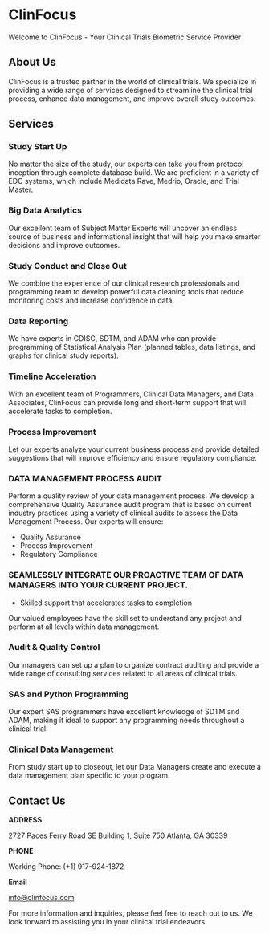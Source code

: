 # ClinFocus

Welcome to ClinFocus - Your Clinical Trials Biometric Service Provider

## About Us

ClinFocus is a trusted partner in the world of clinical trials. We specialize in providing a wide range of services designed to streamline the clinical trial process, enhance data management, and improve overall study outcomes.

## Services

### Study Start Up

No matter the size of the study, our experts can take you from protocol inception through complete database build. We are proficient in a variety of EDC systems, which include Medidata Rave, Medrio, Oracle, and Trial Master.

### Big Data Analytics

Our excellent team of Subject Matter Experts will uncover an endless source of business and informational insight that will help you make smarter decisions and improve outcomes. 

### Study Conduct and Close Out

We combine the experience of our clinical research professionals and programming team to develop powerful data cleaning tools that reduce monitoring costs and increase confidence in data.

### Data Reporting

We have experts in CDISC, SDTM, and ADAM who can provide programming of Statistical Analysis Plan (planned tables, data listings, and graphs for clinical study reports).

### Timeline Acceleration

With an excellent team of Programmers, Clinical Data Managers, and Data Associates, ClinFocus can provide long and short-term support that will accelerate tasks to completion.

### Process Improvement

Let our experts analyze your current business process and provide detailed suggestions that will improve efficiency and ensure regulatory compliance.

### DATA MANAGEMENT PROCESS AUDIT

Perform a quality review of your data management process. We develop a comprehensive Quality Assurance audit program that is based on current industry practices using a variety of clinical audits to assess the Data Management Process. Our experts will ensure:

- Quality Assurance
- Process Improvement
- Regulatory Compliance

### SEAMLESSLY INTEGRATE OUR PROACTIVE TEAM OF DATA MANAGERS INTO YOUR CURRENT PROJECT.

- Skilled support that accelerates tasks to completion

Our valued employees have the skill set to understand any project and perform at all levels within data management.

### Audit & Quality Control

Our managers can set up a plan to organize contract auditing and provide a wide range of consulting services related to all areas of clinical trials.

### SAS and Python Programming

Our expert SAS programmers have excellent knowledge of SDTM and ADAM, making it ideal to support any programming needs throughout a clinical trial.

### Clinical Data Management

From study start up to closeout, let our Data Managers create and execute a data management plan specific to your program.

## Contact Us

**ADDRESS**

2727 Paces Ferry Road SE Building 1,
Suite 750 Atlanta,
GA 30339

**PHONE**

Working Phone: (+1) 917-924-1872

**Email**

info@clinfocus.com

For more information and inquiries, please feel free to reach out to us. We look forward to assisting you in your clinical trial endeavors
